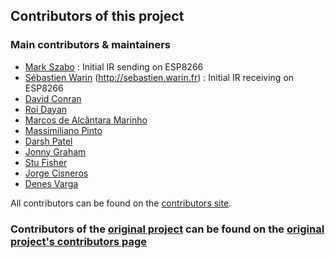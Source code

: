 ## Contributors of this project
### Main contributors & maintainers
- [Mark Szabo](https://github.com/markszabo/) : Initial IR sending on ESP8266
- [Sébastien Warin](https://github.com/sebastienwarin/) (http://sebastien.warin.fr) : Initial IR receiving on ESP8266
- [David Conran](https://github.com/crankyoldgit/)
- [Roi Dayan](https://github.com/roidayan/)
- [Marcos de Alcântara Marinho](https://github.com/marcosamarinho/)
- [Massimiliano Pinto](https://github.com/pintomax/)
- [Darsh Patel](https://github.com/darshkpatel/)
- [Jonny Graham](https://github.com/jonnygraham/)
- [Stu Fisher](https://github.com/stufisher/)
- [Jorge Cisneros](https://github.com/jorgecis/)
- [Denes Varga](https://github.com/denxhun/)

All contributors can be found on the [contributors site](https://github.com/markszabo/IRremoteESP8266/graphs/contributors). 

### Contributors of the [original project](https://github.com/z3t0/Arduino-IRremote) can be found on the [original project's contributors page](https://github.com/z3t0/Arduino-IRremote/blob/master/Contributors.md)
